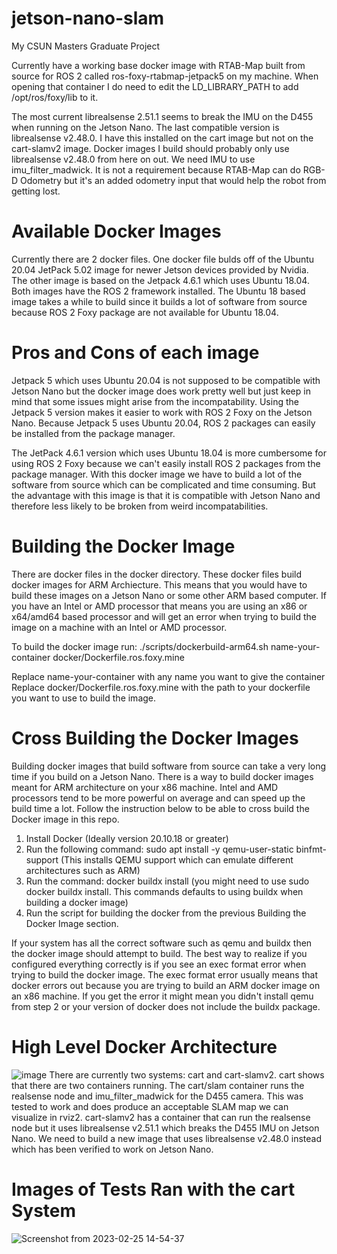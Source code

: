 # jetson-nano-slam
My CSUN Masters Graduate Project

Currently have a working base docker image with RTAB-Map built from source for ROS 2 called ros-foxy-rtabmap-jetpack5 on my machine.
When opening that container I do need to edit the LD_LIBRARY_PATH to add /opt/ros/foxy/lib to it.

The most current librealsense 2.51.1 seems to break the IMU on the D455 when running on the Jetson Nano.
The last compatible version is librealsense v2.48.0. I have this installed on the cart image but not on the cart-slamv2 image.
Docker images I build should probably only use librealsense v2.48.0 from here on out. We need IMU to use imu_filter_madwick.
It is not a requirement because RTAB-Map can do RGB-D Odometry but it's an added odometry input that would help the robot from getting lost.

# Available Docker Images
Currently there are 2 docker files. One docker file bulds off of the Ubuntu 20.04 JetPack 5.02 image for newer Jetson devices provided by Nvidia.  The other image is based on the Jetpack 4.6.1 which uses Ubuntu 18.04. Both images have the ROS 2 framework installed. The Ubuntu 18 based image takes a while to build since it builds a lot of software from source because ROS 2 Foxy package are not available for Ubuntu 18.04.

# Pros and Cons of each image
Jetpack 5 which uses Ubuntu 20.04 is not supposed to be compatible with Jetson Nano but the docker image does work pretty well but just keep in mind that some issues might arise from the incompatability. Using the Jetpack 5 version makes it easier to work with ROS 2 Foxy on the Jetson Nano. Because Jetpack 5 uses Ubuntu 20.04, ROS 2 packages can easily be installed from the package manager.

The JetPack 4.6.1 version which uses Ubuntu 18.04 is more cumbersome for using ROS 2 Foxy because we can't easily install ROS 2 packages from the package manager. With this docker image we have to build a lot of the software from source which can be complicated and time consuming. But the advantage with this image is that it is compatible with Jetson Nano and therefore less likely to be broken from weird incompatabilities.

# Building the Docker Image
There are docker files in the docker directory. These docker files build docker images for ARM Archiecture. This means that you would have to build these
images on a Jetson Nano or some other ARM based computer. If you have an Intel or AMD processor that means you are using an x86 or x64/amd64 based processor
and will get an error when trying to build the image on a machine with an Intel or AMD processor.

To build the docker image run:
./scripts/dockerbuild-arm64.sh name-your-container docker/Dockerfile.ros.foxy.mine

Replace name-your-container with any name you want to give the container
Replace docker/Dockerfile.ros.foxy.mine with the path to your dockerfile you want to use to build the image.

# Cross Building the Docker Images
Building docker images that build software from source can take a very long time if you build on a Jetson Nano. There is a way to build docker images meant for ARM architecture on your x86 machine. Intel and AMD processors tend to be more powerful on average and can speed up the build time a lot. Follow the instruction below to be able to cross build the Docker image in this repo.

1. Install Docker (Ideally version 20.10.18 or greater)
2. Run the following command: sudo apt install -y qemu-user-static binfmt-support (This installs QEMU support which can emulate different architectures such as ARM)
3. Run the command: docker buildx install (you might need to use sudo docker buildx install. This commands defaults to using buildx when building a docker image)
4. Run the script for building the docker from the previous Building the Docker Image section.

If your system has all the correct software such as qemu and buildx then the docker image should attempt to build. The best way to realize if you configured everything correctly is if you see an exec format error when trying to build the docker image. The exec format error usually means that docker errors out because you are trying to build an ARM docker image on an x86 machine. If you get the error it might mean you didn't install qemu from step 2 or your version of docker does not include the buildx package.


# High Level Docker Architecture
![image](https://user-images.githubusercontent.com/4980091/221400551-7024b5c9-71b8-4bbb-9c06-b85788337192.png)
There are currently two systems: cart and cart-slamv2.
cart shows that there are two containers running. The cart/slam container runs the realsense node and imu_filter_madwick for the D455 camera.
This was tested to work and does produce an acceptable SLAM map we can visualize in rviz2.
cart-slamv2 has a container that can run the realsense node but it uses librealsense v2.51.1 which breaks the D455 IMU on Jetson Nano. We need to
build a new image that uses librealsense v2.48.0 instead which has been verified to work on Jetson Nano.

# Images of Tests Ran with the cart System
![Screenshot from 2023-02-25 14-54-37](https://user-images.githubusercontent.com/4980091/221400768-a3ab6c6b-e431-4b2c-a4e4-f4b6d8257c45.png)
